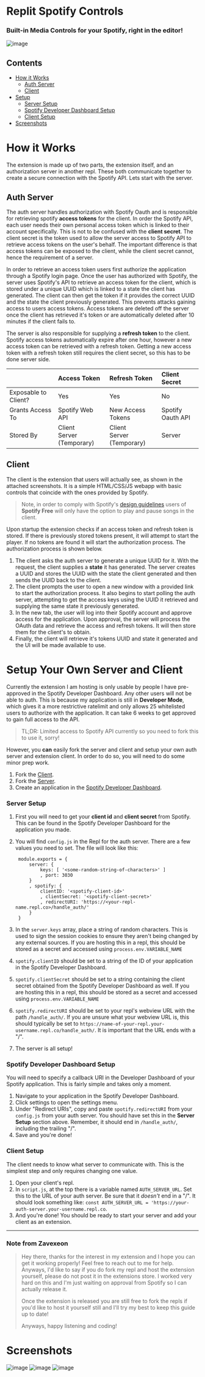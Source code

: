 **Replit Spotify Controls**
===========================

### Built-in Media Controls for your Spotify, right in the editor!

![image](replit-spotify-setup-guide/image_3.png)

**Contents**
------------

*   [How it Works](#how-it-works)
    *   [Auth Server](#auth-server)
    *   [Client](#client)
*   [Setup](#setup-your-own-server-and-client)
    *   [Server Setup](#server-setup)
    *   [Spotify Developer Dashboard Setup](#spotify-developer-dashboard-setup)
    *   [Client Setup](#client-setup)
*   [Screenshots](#screenshots)

**How it Works**
================

The extension is made up of two parts, the extension itself, and an authorization server in another repl. These both communicate together to create a secure connection with the Spotify API. Lets start with the server.

**Auth Server**
---------------

The auth server handles authorization with Spotify Oauth and is responsible for retrieving spotify **access tokens** for the client. In order the Spotify API, each user needs their own personal access token which is linked to their account specifically. This is not to be confused with the **client secret**. The client secret is the token used to allow the server access to Spotify API to retrieve access tokens on the user's behalf. The important difference is that access tokens can be exposed to the client, while the client secret cannot, hence the requirement of a server.

In order to retrieve an access token users first authorize the application through a Spotify login page. Once the user has authorized with Spotify, the server uses Spotify's API to retrieve an access token for the client, which is stored under a unique UUID which is linked to a state the client has generated. The client can then get the token if it provides the correct UUID and the state the client previously generated. This prevents attacks gaining access to users access tokens. Access tokens are deleted off the server once the client has retrieved it's token or are automatically deleted after 10 minutes if the client fails to.

The server is also responsible for supplying a **refresh token** to the client. Spotify access tokens automatically expire after one hour, however a new access token can be retrieved with a refresh token. Getting a new access token with a refresh token still requires the client secret, so this has to be done server side.

 <table>
     <thead>
         <tr>
             <th align="left"></th>
             <th align="left">Access Token</th>
             <th align="left">Refresh Token</th>
             <th align="left">Client Secret</th>
         </tr>
     </thead>
     <tbody>
         <tr>
             <td align="left">Exposable to Client?</td>
             <td align="left">Yes</td>
             <td align="left">Yes</td>
             <td align="left">No</td>
         </tr>
         <tr>
             <td align="left">Grants Access To</td>
             <td align="left">Spotify Web API</td>
             <td align="left">New Access Tokens</td>
             <td align="left">Spotify Oauth API</td>
         </tr>
         <tr>
             <td align="left">Stored By</td>
             <td align="left">Client<br>Server (Temporary)</td>
             <td align="left">Client<br> Server (Temporary)</td>
             <td align="left">Server</td>
         </tr>
     </tbody>
</table>

**Client**
----------

The client is the extension that users will actually see, as shown in the attached screenshots. It is a simple HTML/CSS/JS webapp with basic controls that coincide with the ones provided by Spotify.

> Note, in order to comply with Spotify's [design guidelines](https://developer.spotify.com/documentation/general/design-and-branding/#playing-views) users of **Spotify Free** will only have the option to play and pause songs in the client.

Upon startup the extension checks if an access token and refresh token is stored. If there is previously stored tokens present, it will attempt to start the player. If no tokens are found it will start the authorization process. The authorization process is shown below.

1.  The client asks the auth server to generate a unique UUID for it. With the request, the client supplies a **state** it has generated. The server creates a UUID and stores the UUID with the state the client generated and then sends the UUID back to the client.
2.  The client prompts the user to open a new window with a provided link to start the authorization process. It also begins to start polling the auth server, attempting to get the access keys using the UUID it retrieved and supplying the same state it previously generated.
3.  In the new tab, the user will log into their Spotify account and approve access for the application. Upon approval, the server will process the OAuth data and retrieve the access and refresh tokens. It will then store them for the client's to obtain.
4.  Finally, the client will retrieve it's tokens UUID and state it generated and the UI will be made available to use.

**Setup Your Own Server and Client**
====================================

Currently the extension I am hosting is only usable by people I have pre-approved in the Spotify Developer Dashboard. Any other users will not be able to auth. This is because my application is still in **Developer Mode**, which gives it a more restrictive ratelimit and only allows 25 whitelisted users to authorize with the application. It can take 6 weeks to get approved to gain full access to the API.

> TL;DR: Limited access to Spotify API currently so you need to fork this to use it, sorry!

However, you **can** easily fork the server and client and setup your own auth server and extension client. In order to do so, you will need to do some minor prep work.

1.  Fork the [Client](https://replit.com/@Zavexeon/replit-spotify-controls).
2.  Fork the [Server](https://replit.com/@Zavexeon/rs-auth-server).
3.  Create an application in the [Spotify Developer Dashboard](https://developer.spotify.com/).

### **Server Setup**

1.  First you will need to get your **client id** and **client secret** from Spotify. This can be found in the Spotify Developer Dashboard for the application you made.
2.  You will find `config.js` in the Repl for the auth server. There are a few values you need to set. The file will look like this:
    
         module.exports = {
             server: {
                 keys: [ '<some-random-string-of-characters>' ]
                 , port: 3030
             }
             , spotify: {
                 clientID: '<spotify-client-id>'
                 , clientSecret: '<spotify-client-secret>'
                 , redirectURI: 'https://<your-repl-name.repl.co>/handle_auth/' 
             }
         }
        
    
3.  In the `server.keys` array, place a string of random characters. This is used to sign the session cookies to ensure they aren't being changed by any external sources. If you are hosting this in a repl, this should be stored as a secret and accessed using `process.env.VARIABLE_NAME`
4.  `spotify.clientID` should be set to a string of the ID of your application in the Spotify Developer Dashboard.
5.  `spotify.clientSecret` should be set to a string containing the client secret obtained from the Spotify Developer Dashboard as well. If you are hosting this in a repl, this should be stored as a secret and accessed using `process.env.VARIABLE_NAME`
6.  `spotify.redirectURI` should be set to your repl's webview URL with the path `/handle_auth/`. If you are unsure what your webview URL is, this should typically be set to `https://name-of-your-repl.your-username.repl.co/handle_auth/`. It is important that the URL ends with a "/".
7.  The server is all setup!

### **Spotify Developer Dashboard Setup**

You will need to specify a callback URI in the Developer Dashboard of your Spotify application. This is fairly simple and takes only a moment.

1.  Navigate to your application in the Spotify Developer Dashboard.
2.  Click settings to open the settings menu.
3.  Under "Redirect URIs", copy and paste `spotify.redirectURI` from your `config.js` from your auth server. You should have set this in the **Server Setup** section above. Remember, it should end in `/handle_auth/`, including the trailing "/".
4.  Save and you're done!

### **Client Setup**

The client needs to know what server to communicate with. This is the simplest step and only requires changing one value.

1.  Open your client's repl.
2.  In `script.js`, at the top there is a variable named `AUTH_SERVER_URL`. Set this to the URL of your auth server. Be sure that it _doesn't_ end in a "/". It should look something like: `const AUTH_SERVER_URL = 'https://your-auth-server.your-username.repl.co`.
3.  And you're done! You should be ready to start your server and add your client as an extension.

* * *

### **Note from Zavexeon**

> Hey there, thanks for the interest in my extension and I hope you can get it working properly! Feel free to reach out to me for help. Anyways, I'd like to say if you do fork my repl and host the extension yourself, please do not post it in the extensions store. I worked very hard on this and I'm just waiting on approval from Spotify so I can actually release it.  
>   
> Once the extension is released you are still free to fork the repls if you'd like to host it yourself still and I'll try my best to keep this guide up to date!  
>   
> Anyways, happy listening and coding!

Screenshots
===========

![image](replit-spotify-setup-guide/image.png) ![image](replit-spotify-setup-guide/image_2.png) ![image](replit-spotify-setup-guide/image_4.png)
